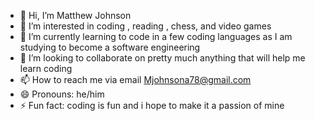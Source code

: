 - 👋 Hi, I’m Matthew Johnson
- 👀 I’m interested in coding , reading , chess, and video games
- 🌱 I’m currently learning to code in  a few coding languages as I am studying to become a software engineering 
- 💞️ I’m looking to collaborate on pretty much anything that will help me learn coding 
- 📫 How to reach me via email Mjohnsona78@gmail.com
- 😄 Pronouns: he/him
- ⚡ Fun fact: coding is fun and i hope to make it a passion of mine

<!---
MattJohn21/MattJohn21 is a ✨ special ✨ repository because its `README.md` (this file) appears on your GitHub profile.
You can click the Preview link to take a look at your changes.
--->

